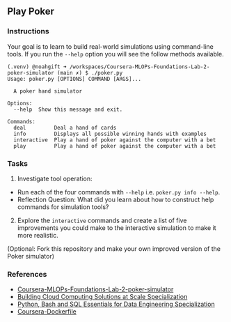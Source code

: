 ## Play Poker

### Instructions

Your goal is to learn to build real-world simulations using command-line tools. 
If you run the ```--help``` option you will see the follow methods available.

```
(.venv) @noahgift ➜ /workspaces/Coursera-MLOPs-Foundations-Lab-2-poker-simulator (main ✗) $ ./poker.py 
Usage: poker.py [OPTIONS] COMMAND [ARGS]...

  A poker hand simulator

Options:
  --help  Show this message and exit.

Commands:
  deal         Deal a hand of cards
  info         Displays all possible winning hands with examples
  interactive  Play a hand of poker against the computer with a bet
  play         Play a hand of poker against the computer with a bet
```

### Tasks

1. Investigate tool operation:

* Run each of the four commands with `--help` i.e. `poker.py info --help`.
* Reflection Question:  What did you learn about how to construct help commands for simulation tools?

2. Explore the `interactive` commands and create a list of five improvements you could make to the interactive simulation to make it more realistic.  

(Optional:  Fork this repository and make your own improved version of the Poker simulator)





### References

* [Coursera-MLOPs-Foundations-Lab-2-poker-simulator](https://github.com/nogibjj/Coursera-MLOPs-Foundations-Lab-2-poker-simulator)
* [Building Cloud Computing Solutions at Scale Specialization](https://www.coursera.org/specializations/building-cloud-computing-solutions-at-scale)
* [Python, Bash and SQL Essentials for Data Engineering Specialization](https://www.coursera.org/learn/web-app-command-line-tools-for-data-engineering-duke)
* [Coursera-Dockerfile](https://gist.github.com/noahgift/82a34d56f0a8f347865baaa685d5e98d)
